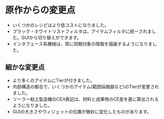 # 原作からの変更点

* いくつかのレシピはより低コストになりました。
* ブラック・ホワイトリストフィルタは、アイテムフィルタに統一されました。GUIから切り替えができます。
* インタフェース系機械は、常に同期対象の情報を描画するようになりました。

## 細かな変更点

* より多くのアイテムにTierが付きました。
* 内部構造の都合で、いくつかのアイテム(範囲採掘器など)のTierが変更されました。
* ソーラー粘土製造機のCE/t表記は、材料と成果物のCE差を基に算出されるようになりました。
* GUIの大きさやウィジェットの位置が微妙に変化したものがあります。
